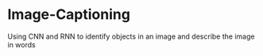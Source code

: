 # Image-Captioning
Using CNN and RNN to identify objects in an image and describe the image in words

